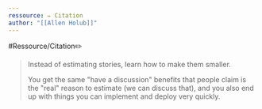 ```yaml
---
ressource: ✏️ Citation
author: "[[Allen Holub]]"
---
```

#Ressource/Citation✏️ 

> Instead of estimating stories, learn how to make them smaller.
> 
> You get the same "have a discussion" benefits that people claim is the "real" reason to estimate (we can discuss that), and you also end up with things you can implement and deploy very quickly.